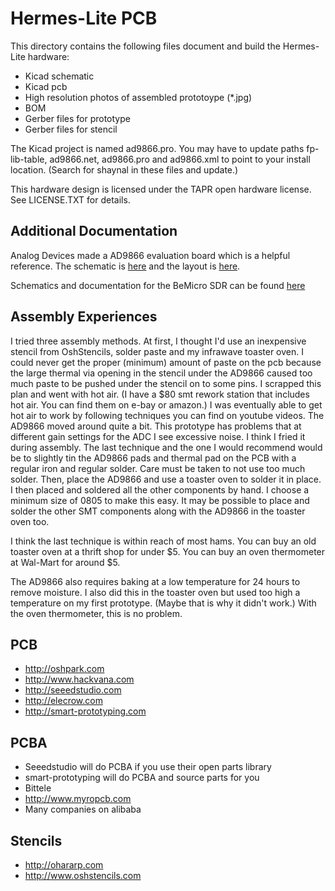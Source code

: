 Hermes-Lite PCB
===============

This directory contains the following files document and build the Hermes-Lite hardware:

 * Kicad schematic
 * Kicad pcb 
 * High resolution photos of assembled prototoype (*.jpg)
 * BOM 
 * Gerber files for prototype
 * Gerber files for stencil

The Kicad project is named ad9866.pro. You may have to update paths fp-lib-table, ad9866.net, ad9866.pro and ad9866.xml to point to your install location. (Search for shaynal in these files and update.)

This hardware design is licensed under the TAPR open hardware license. See LICENSE.TXT for details.

## Additional Documentation ##

Analog Devices made a AD9866 evaluation board which is a helpful reference. The schematic is [here](http://www.analog.com/static/imported-files/eval_boards/AD9865_66_Schematics.pdf) and the layout is [here](http://www.analog.com/static/imported-files/eval_boards/AD9865_66_Layout.pdf).

Schematics and documentation for the BeMicro SDR can be found [here](http://www.alteraforum.com/forum/archive/index.php/t-30731.html)

## Assembly Experiences ##

I tried three assembly methods. At first, I thought I'd use an inexpensive stencil from OshStencils, solder paste and my infrawave toaster oven. I could never get the proper (minimum) amount of paste on the pcb because the large thermal via opening in the stencil under the AD9866 caused too much paste to be pushed under the stencil on to some pins. I scrapped this plan and went with hot air. (I have a $80 smt rework station that includes hot air. You can find them on e-bay or amazon.) I was eventually able to get hot air to work by following techniques you can find on youtube videos. The AD9866 moved around quite a bit. This prototype has problems that at different gain settings for the ADC I see excessive noise. I think I fried it during assembly. The last technique and the one I would recommend would be to slightly tin the AD9866 pads and thermal pad on the PCB with a regular iron and regular solder. Care must be taken to not use too much solder. Then, place the AD9866 and use a toaster oven to solder it in place. I then placed and soldered all the other components by hand. I choose a minimum size of 0805 to make this easy. It may be possible to place and solder the other SMT components along with the AD9866 in the toaster oven too. 

I think the last technique is within reach of most hams. You can buy an old toaster oven at a thrift shop for under $5. You can buy an oven thermometer at Wal-Mart for around $5. 

The AD9866 also requires baking at a low temperature for 24 hours to remove moisture. I also did this in the toaster oven but used too high a temperature on my first prototype. (Maybe that is why it didn't work.) With the oven thermometer, this is no problem.

## PCB ##
 * http://oshpark.com
 * http://www.hackvana.com
 * http://seeedstudio.com
 * http://elecrow.com
 * http://smart-prototyping.com

## PCBA ##
 * Seeedstudio will do PCBA if you use their open parts library
 * smart-prototyping will do PCBA and source parts for you
 * Bittele
 * http://www.myropcb.com
 * Many companies on alibaba

## Stencils ##
 * http://ohararp.com
 * http://www.oshstencils.com

